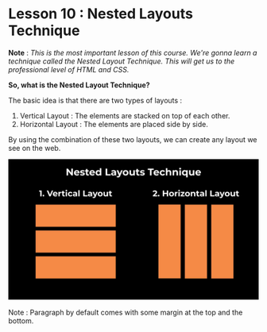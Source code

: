 # Lesson 10 : Nested Layouts Technique

**Note** : _This is the most important lesson of this course. We're gonna learn a technique called the Nested Layout Technique. This will get us to the professional level of HTML and CSS._

**So, what is the Nested Layout Technique?**

The basic idea is that there are two types of layouts : 
1. Vertical Layout : The elements are stacked on top of each other.
2. Horizontal Layout : The elements are placed side by side.

By using the combination of these two layouts, we can create any layout we see on the web.

![basic layouts image](img/basic%20layouts.png)

Note : Paragraph by default comes with some margin at the top and the bottom.